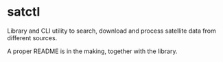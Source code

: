 # satctl

Library and CLI utility to search, download and process satellite data from different sources.

A proper README is in the making, together with the library.